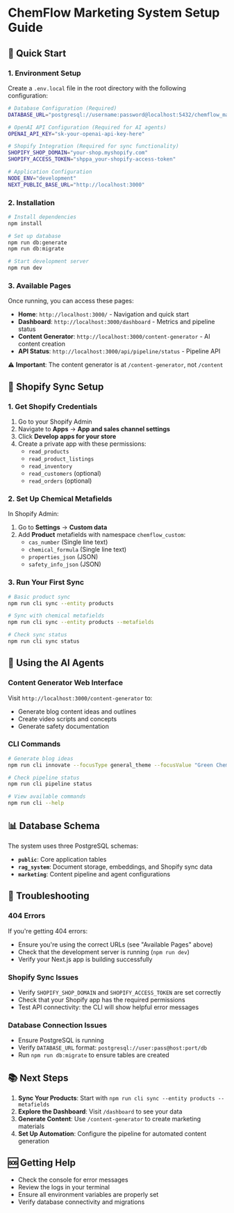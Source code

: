 # ChemFlow Marketing System Setup Guide

## 🚀 Quick Start

### 1. Environment Setup

Create a `.env.local` file in the root directory with the following configuration:

```bash
# Database Configuration (Required)
DATABASE_URL="postgresql://username:password@localhost:5432/chemflow_marketing"

# OpenAI API Configuration (Required for AI agents)
OPENAI_API_KEY="sk-your-openai-api-key-here"

# Shopify Integration (Required for sync functionality)
SHOPIFY_SHOP_DOMAIN="your-shop.myshopify.com"
SHOPIFY_ACCESS_TOKEN="shppa_your-shopify-access-token"

# Application Configuration
NODE_ENV="development"
NEXT_PUBLIC_BASE_URL="http://localhost:3000"
```

### 2. Installation

```bash
# Install dependencies
npm install

# Set up database
npm run db:generate
npm run db:migrate

# Start development server
npm run dev
```

### 3. Available Pages

Once running, you can access these pages:

- **Home**: `http://localhost:3000/` - Navigation and quick start
- **Dashboard**: `http://localhost:3000/dashboard` - Metrics and pipeline status
- **Content Generator**: `http://localhost:3000/content-generator` - AI content creation
- **API Status**: `http://localhost:3000/api/pipeline/status` - Pipeline API

⚠️ **Important**: The content generator is at `/content-generator`, not `/content`

## 🔄 Shopify Sync Setup

### 1. Get Shopify Credentials

1. Go to your Shopify Admin
2. Navigate to **Apps** → **App and sales channel settings**
3. Click **Develop apps for your store**
4. Create a private app with these permissions:
   - `read_products`
   - `read_product_listings`
   - `read_inventory`
   - `read_customers` (optional)
   - `read_orders` (optional)

### 2. Set Up Chemical Metafields

In Shopify Admin:
1. Go to **Settings** → **Custom data**
2. Add **Product** metafields with namespace `chemflow_custom`:
   - `cas_number` (Single line text)
   - `chemical_formula` (Single line text)
   - `properties_json` (JSON)
   - `safety_info_json` (JSON)

### 3. Run Your First Sync

```bash
# Basic product sync
npm run cli sync --entity products

# Sync with chemical metafields
npm run cli sync --entity products --metafields

# Check sync status
npm run cli sync status
```

## 🤖 Using the AI Agents

### Content Generator Web Interface

Visit `http://localhost:3000/content-generator` to:
- Generate blog content ideas and outlines
- Create video scripts and concepts
- Generate safety documentation

### CLI Commands

```bash
# Generate blog ideas
npm run cli innovate --focusType general_theme --focusValue "Green Chemistry"

# Check pipeline status
npm run cli pipeline status

# View available commands
npm run cli --help
```

## 📊 Database Schema

The system uses three PostgreSQL schemas:

- **`public`**: Core application tables
- **`rag_system`**: Document storage, embeddings, and Shopify sync data
- **`marketing`**: Content pipeline and agent configurations

## 🔧 Troubleshooting

### 404 Errors

If you're getting 404 errors:
- Ensure you're using the correct URLs (see "Available Pages" above)
- Check that the development server is running (`npm run dev`)
- Verify your Next.js app is building successfully

### Shopify Sync Issues

- Verify `SHOPIFY_SHOP_DOMAIN` and `SHOPIFY_ACCESS_TOKEN` are set correctly
- Check that your Shopify app has the required permissions
- Test API connectivity: the CLI will show helpful error messages

### Database Connection Issues

- Ensure PostgreSQL is running
- Verify `DATABASE_URL` format: `postgresql://user:pass@host:port/db`
- Run `npm run db:migrate` to ensure tables are created

## 📚 Next Steps

1. **Sync Your Products**: Start with `npm run cli sync --entity products --metafields`
2. **Explore the Dashboard**: Visit `/dashboard` to see your data
3. **Generate Content**: Use `/content-generator` to create marketing materials
4. **Set Up Automation**: Configure the pipeline for automated content generation

## 🆘 Getting Help

- Check the console for error messages
- Review the logs in your terminal
- Ensure all environment variables are properly set
- Verify database connectivity and migrations 